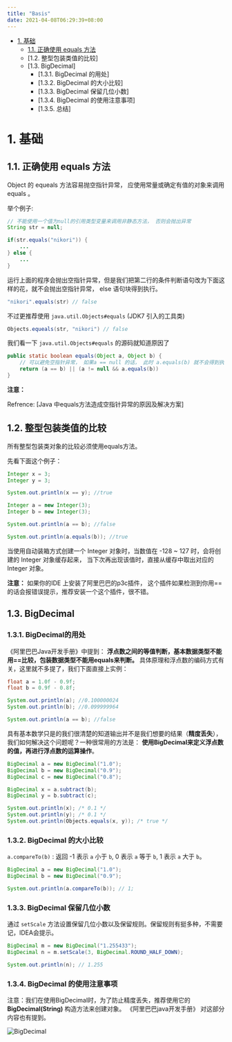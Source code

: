 ```yaml
---
title: "Basis"
date: 2021-04-08T06:29:39+08:00
---
```



- [1. 基础](#1-基础)
    - [1.1. 正确使用 equals 方法](#11-正确使用-equals-方法)
    - [1.2. 整型包装类值的比较]
    - [1.3. BigDecimal]
        - [1.3.1. BigDecimal 的用处]
        - [1.3.2. BigDecimal 的大小比较]
        - [1.3.3. BigDecimal 保留几位小数]
        - [1.3.4. BigDecimal 的使用注意事项]
        - [1.3.5. 总结]



# 1. 基础

## 1.1. 正确使用 equals 方法

Object 的 equeals 方法容易抛空指针异常， 应使用常量或确定有值的对象来调用 equals 。

举个例子:

```java
// 不能使用一个值为null的引用类型变量来调用非静态方法， 否则会抛出异常
String str = null;

if(str.equals("nikori")) {
    ...
} else {
    ...
}
```

运行上面的程序会抛出空指针异常，但是我们把第二行的条件判断语句改为下面这样的花，就不会抛出空指针异常，  else 语句块得到执行。 

```java
"nikori".equals(str) // false
```

不过更推荐使用 `java.util.Objects#equals` (JDK7 引入的工具类)

```java
Objects.equeals(str, "nikori") // false
```

我们看一下 `java.util.Objects#equals` 的源码就知道原因了

```java
public static boolean equals(Object a, Object b) {
    // 可以避免空指针异常， 如果a == null 的话， 此时 a.equals(b) 就不会得到执行
    return (a == b) || (a != null && a.equals(b))
}
```

**注意：**

Refrence: [Java 中equals方法造成空指针异常的原因及解决方案]

## 1.2. 整型包装类值的比较

所有整型包装类对象的比较必须使用equals方法。

先看下面这个例子：

```java
Integer x = 3;
Integer y = 3;

System.out.println(x == y); //true

Integer a = new Integer(3);
Integer b = new Integer(3);

System.out.println(a == b); //false

System.out.println(a.equals(b)); //true
```

当使用自动装箱方式创建一个 Integer 对象时，当数值在 -128 ~ 127 时，会将创建的 Integer 对象缓存起来， 当下次再出现该值时，直接从缓存中取出对应的 Integer 对象。

**注意：** 如果你的IDE 上安装了阿里巴巴的p3c插件， 这个插件如果检测到你用==的话会报错误提示，推荐安装一个这个插件，很不错。

## 1.3. BigDecimal

### 1.3.1. BigDecimal的用处

《阿里巴巴Java开发手册》中提到： **浮点数之间的等值判断，基本数据类型不能用==比较，包装数据类型不能用equals来判断。** 具体原理和浮点数的编码方式有关，这里就不多提了，我们下面直接上实例：

```java
float a = 1.0f - 0.9f;
float b = 0.9f - 0.8f;

System.out.println(a); //0.100000024
System.out.println(b); //0.099999964

System.out.println(a == b); //false
```

具有基本数学只是的我们很清楚的知道输出并不是我们想要的结果（**精度丢失**）， 我们如何解决这个问题呢？一种很常用的方法是： **使用BigDecimal来定义浮点数的值，再进行浮点数的运算操作**。

```java
BigDecimal a = new BigDecimal("1.0");
BigDecimal b = new BigDecimal("0.9");
BigDecimal c = new BigDecimal("0.8");

BigDecimal x = a.subtract(b);
BigDecimal y = b.subtract(c);

System.out.println(x); /* 0.1 */
System.out.println(y); /* 0.1 */
System.out.println(Objects.equals(x, y)); /* true */
```

### 1.3.2. BigDecimal 的大小比较

`a.compareTo(b)` : 返回 -1 表示 `a` 小于 `b`, 0 表示 `a` 等于 `b`, 1 表示 `a` 大于 `b`。

```java
BigDecimal a = new BigDecimal("1.0"); 
BigDecimal b = new BigDecimal("0.9");

System.out.println(a.compareTo(b)); // 1;
```

### 1.3.3. BigDecimal 保留几位小数
通过 `setScale` 方法设置保留几位小数以及保留规则。保留规则有挺多种，不需要记，IDEA会提示。

```java
BigDecimal m = new BigDecimal("1.255433");
BigDecimal n = m.setScale(3, BigDecimal.ROUND_HALF_DOWN);

System.out.println(n); // 1.255
```

### 1.3.4. BigDecimal 的使用注意事项

注意：我们在使用BigDecimal时，为了防止精度丢失，推荐使用它的 **BigDecimal(String)** 构造方法来创建对象。 《阿里巴巴java开发手册》 对这部分内容也有提到。

![BigDecimal](images/BigDecimal.jpg)




